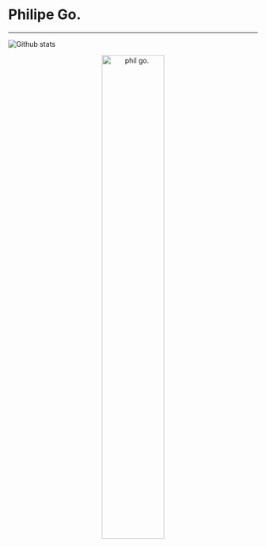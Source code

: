 # Philipe Go.
<hr>

![Github stats](https://github-readme-stats.vercel.app/api?username=philipe-go)

<center><img src="./image/philGOpic.png" alt="phil go." height="50%" width="50%"></center>

